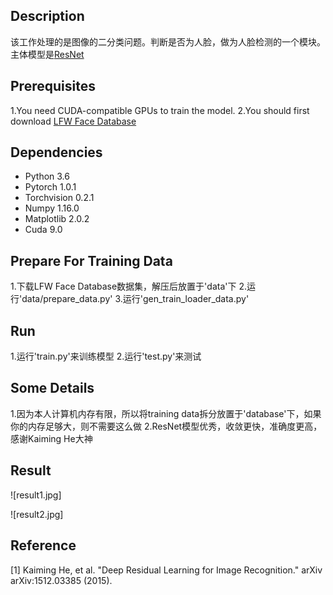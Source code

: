## Description
该工作处理的是图像的二分类问题。判断是否为人脸，做为人脸检测的一个模块。主体模型是[ResNet](https://arxiv.org/abs/1512.03385)

## Prerequisites
1.You need CUDA-compatible GPUs to train the model.
2.You should first download [LFW Face Database](http://vis-www.cs.umass.edu/lfw/)

## Dependencies
* Python 3.6
* Pytorch 1.0.1
* Torchvision 0.2.1
* Numpy 1.16.0
* Matplotlib 2.0.2
* Cuda 9.0

## Prepare For Training Data
1.下载LFW Face Database数据集，解压后放置于'data'下
2.运行'data/prepare_data.py'
3.运行'gen_train_loader_data.py'

## Run
1.运行'train.py'来训练模型
2.运行'test.py'来测试

## Some Details
1.因为本人计算机内存有限，所以将training data拆分放置于'database'下，如果你的内存足够大，则不需要这么做
2.ResNet模型优秀，收敛更快，准确度更高，感谢Kaiming He大神

## Result

![result1.jpg]

![result2.jpg]

## Reference
[1] Kaiming He, et al. "Deep Residual Learning for Image Recognition." arXiv arXiv:1512.03385 (2015).
